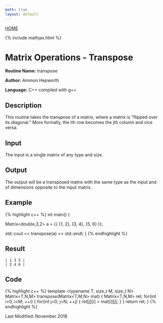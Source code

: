 ```yaml
---
math: true
layout: default
---
```

<a href="https://ammonhepworth.github.io/MATH4610/index">HOME</a>

{% include mathjax.html %}

# Matrix Operations - Transpose

**Routine Name:** transpose

**Author:** Ammon Hepworth

**Language:** C++ compiled with g++


## Description

This routine takes the transpose of a matrix, where a matrix is "flipped over its diagonal." More formally, the ith row becomes the jth column and vice versa.

## Input

The input is a single matrix of any type and size.

## Output

The output will be a transposed matrix with the same type as the input and of dimensions opposite to the input matrix.

## Example

{% highlight c++ %}
int main() 
{

  Matrix<double,3,2> a = {{ {1, 2},
                            {3, 4},
                            {5, 6} }}; 

  std::cout << transpose(a) << std::endl;
}
{% endhighlight %}

## Result
```
| 1 3 5 |
| 2 4 6 |
```

## Code

{% highlight c++ %}
template <typename T, size_t M, size_t N>
Matrix<T,N,M> transpose(Matrix<T,M,N> mat)
{
  Matrix<T,N,M> ret;
  for(int i=0; i<M; ++i)
  {
    for(int j=0; j<N; ++j)
    {
      ret[j][i] = mat[i][j];
    }
  }
  return ret;
}
{% endhighlight %}

Last Modified: November 2018
